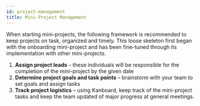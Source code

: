 ```yaml
---
id: project-management
title: Mini-Project Management
---
```


When starting mini-projects, the following framework is recommended to keep projects on task, organized and timely. This loose skeleton first began with the onboarding mini-project and has been fine-tuned through its implementation with other mini-projects.

1. **Assign project leads** – these individuals will be responsible for the completion of the mini-project by the given date
1. **Determine project goals and task points** – brainstorm with your team to set goals and assign tasks
1. **Track project logistics** – using Kanboard, keep track of the mini-project tasks and keep the team updated of major progress at general meetings.
